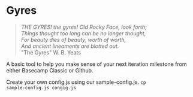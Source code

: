 Gyres
=================
> _THE GYRES! the gyres! Old Rocky Face, look forth; <br />
> Things thought too long can be no longer thought, <br />
> For beauty dies of beauty, worth of worth, <br />
> And ancient lineaments are blotted out._ <br />
> "The Gyres" W. B. Yeats


A basic tool to help you make sense of your next iteration milestone from either Basecamp Classic or Github.

Create your own config.js using our sample-config.js.
<code>cp sample-config.js congig.js</code>
